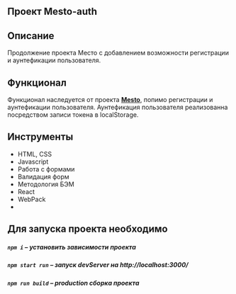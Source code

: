 ## Проект Mesto-auth

##  Описание

Продолжение проекта Место с добавлением возможности регистрации и аунтефикации пользователя.

## Функционал

Функционал наследуется от проекта **[Mesto](https://github.com/GlebZhdanov/mesto)**, попимо регистрации и аунтефикации пользователя.
Аунтефикация пользователя реализованна посредством записи токена в localStorage.

##  Инструменты

- HTML, CSS
- Javascript
- Работа с формами
- Валидация форм
- Методология БЭМ
- React
- WebPack
- 
##  Для запуска проекта необходимо

##### `npm i` – установить зависимости проекта

##### `npm start run` – запуск devServer на http://localhost:3000/

##### `npm run build` – production сборка проекта



